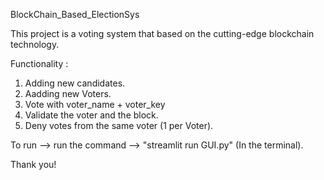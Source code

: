  BlockChain_Based_ElectionSys


This project is a voting system that based on the cutting-edge blockchain technology.

Functionality : 
1. Adding new candidates.
2. Aadding new Voters.
3. Vote with voter_name + voter_key 
4. Validate the voter and the block.
5. Deny votes from the same voter (1 per Voter).

To run --> run the command --> "streamlit run GUI.py" (In the terminal).

Thank you!
